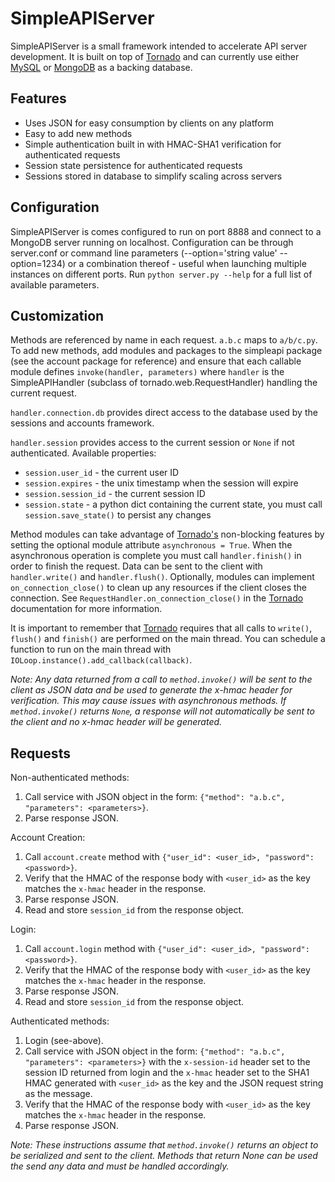 SimpleAPIServer
===============
SimpleAPIServer is a small framework intended to accelerate API server development. It is
built on top of [Tornado][tornado] and can currently use either [MySQL][mysql] or [MongoDB][mongodb] as a
backing database.

Features
--------
* Uses JSON for easy consumption by clients on any platform
* Easy to add new methods
* Simple authentication built in with HMAC-SHA1 verification for authenticated requests
* Session state persistence for authenticated requests
* Sessions stored in database to simplify scaling across servers

Configuration
-------------
SimpleAPIServer is comes configured to run on port 8888 and connect to a MongoDB server
running on localhost. Configuration can be through server.conf or command line parameters
(--option='string value' --option=1234) or a combination thereof - useful when launching
multiple instances on different ports. Run `python server.py --help` for a full list of
available parameters.

Customization
-------------
Methods are referenced by name in each request. `a.b.c` maps to `a/b/c.py`. To add new
methods, add modules and packages to the simpleapi package (see the account package for
reference) and ensure that each callable module defines `invoke(handler, parameters)`
where `handler` is the SimpleAPIHandler (subclass of tornado.web.RequestHandler) handling
the current request.

`handler.connection.db` provides direct access to the database used by the sessions and
accounts framework.

`handler.session` provides access to the current session or `None` if not authenticated.
Available properties:
* `session.user_id` - the current user ID
* `session.expires` - the unix timestamp when the session will expire
* `session.session_id` - the current session ID
* `session.state` - a python dict containing the current state, you must call
`session.save_state()` to persist any changes

Method modules can take advantage of [Tornado's][tornado] non-blocking features by setting
the optional module attribute `asynchronous = True`. When the asynchronous operation is
complete you must call `handler.finish()` in order to finish the request. Data can be sent
to the client with `handler.write()` and `handler.flush()`. Optionally, modules can
implement `on_connection_close()` to clean up any resources if the client closes the
connection. See `RequestHandler.on_connection_close()` in the [Tornado][tornado] documentation
for more information.

It is important to remember that [Tornado][tornado] requires that all calls to `write()`,
`flush()` and `finish()` are performed on the main thread. You can schedule a function to
run on the main thread with `IOLoop.instance().add_callback(callback)`.

_Note: Any data returned from a call to `method.invoke()` will be sent to the client as
JSON data and be used to generate the x-hmac header for verification. This may cause
issues with asynchronous methods. If `method.invoke()` returns `None`, a response will not
automatically be sent to the client and no x-hmac header will be generated._

Requests
-----------
Non-authenticated methods:

1. Call service with JSON object in the form: `{"method": "a.b.c", "parameters": <parameters>}`.
2. Parse response JSON.

Account Creation:

1. Call `account.create` method with `{"user_id": <user_id>, "password": <password>}`.
2. Verify that the HMAC of the response body with `<user_id>` as the key matches the `x-hmac` 
header in the response.
3. Parse response JSON.
4. Read and store `session_id` from the response object.

Login:

1. Call `account.login` method with `{"user_id": <user_id>, "password": <password>}`.
2. Verify that the HMAC of the response body with `<user_id>` as the key matches the `x-hmac`
header in the response.
3. Parse response JSON.
4. Read and store `session_id` from the response object.

Authenticated methods:

1. Login (see-above).
2. Call service with JSON object in the form: `{"method": "a.b.c", "parameters": <parameters>}`
with the `x-session-id` header set to the session ID returned from login and the `x-hmac` header
set to the SHA1 HMAC generated with `<user_id>` as the key and the JSON request string as
the message.
3. Verify that the HMAC of the response body with `<user_id>` as the key matches the `x-hmac`
header in the response.
4. Parse response JSON.

_Note: These instructions assume that `method.invoke()` returns an object to be serialized
and sent to the client. Methods that return None can be used the send any data and must be
handled accordingly._

[tornado]:http://www.tornadoweb.org
[mysql]:http://www.mysql.com
[mongodb]:http://www.mongodb.org
